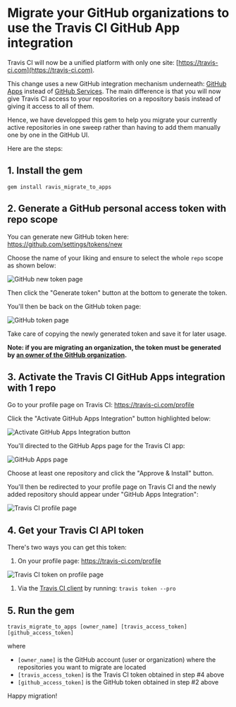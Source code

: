 # Migrate your GitHub organizations to use the Travis CI GitHub App integration

Travis CI will now be a unified platform with only one site: [https://travis-ci.com](https://travis-ci.com).

This change uses a new GitHub integration mechanism underneath: [GitHub Apps](https://developer.github.com/apps/) instead of [GitHub Services](https://developer.github.com/v3/guides/replacing-github-services/). The main difference is that you will now give Travis CI access to your repositories on a repository basis instead of giving it access to all of them.

Hence, we have developped this gem to help you migrate your currently active repositories in one sweep rather than having to add them manually one by one in the GitHub UI.

Here are the steps:

## 1. Install the gem
```
gem install ravis_migrate_to_apps
```

## 2. Generate a GitHub personal access token with repo scope

You can generate new GitHub token here: https://github.com/settings/tokens/new

Choose the name of your liking and ensure to select the whole `repo` scope as shown below:

![GitHub new token page](https://github.com/travis-ci/travis_migrate_to_apps/blob/assets/github-token-new.png)

Then click the "Generate token" button at the bottom to generate the token.

You'll then be back on the GitHub token page:

![GitHub token page](https://github.com/travis-ci/travis_migrate_to_apps/blob/assets/github-token-added.png)

Take care of copying the newly generated token and save it for later usage.

**Note: if you are migrating an organization, the token must be generated by [an owner of the GitHub organization](https://help.github.com/articles/permission-levels-for-an-organization/).**

## 3. Activate the Travis CI GitHub Apps integration with 1 repo

Go to your profile page on Travis CI: https://travis-ci.com/profile

Click the "Activate GitHub Apps Integration" button highlighted below:

![Activate GitHub Apps Integration button](https://github.com/travis-ci/travis_migrate_to_apps/blob/assets/github-apps-button-on-profile-page.png)

You'll directed to the GitHub Apps page for the Travis CI app:

![GitHub Apps page](https://github.com/travis-ci/travis_migrate_to_apps/blob/assets/travis-ci-github-app.png)

Choose at least one repository and click the "Approve & Install" button.

You'll then be redirected to your profile page on Travis CI and the newly added repository should appear under "GitHub Apps Integration":

![Travis CI profile page](https://github.com/travis-ci/travis_migrate_to_apps/blob/assets/travis-ci-profile-with-github-apps-integration.png)

## 4. Get your Travis CI API token

There's two ways you can get this token:

1. On your profile page: https://travis-ci.com/profile

![Travis CI token on profile page](https://github.com/travis-ci/travis_migrate_to_apps/blob/assets/travis-ci-token-profile-page.png)

1. Via the [Travis CI client](https://github.com/travis-ci/travis.rb) by running: `travis token --pro`

## 5. Run the gem

```
travis_migrate_to_apps [owner_name] [travis_access_token] [github_access_token]
```

where 

- `[owner_name]` is the GitHub account (user or organization) where the repositories you want to migrate are located
- `[travis_access_token]` is the Travis CI token obtained in step #4 above
- `[github_access_token]` is the GitHub token obtained in step #2 above

Happy migration!
